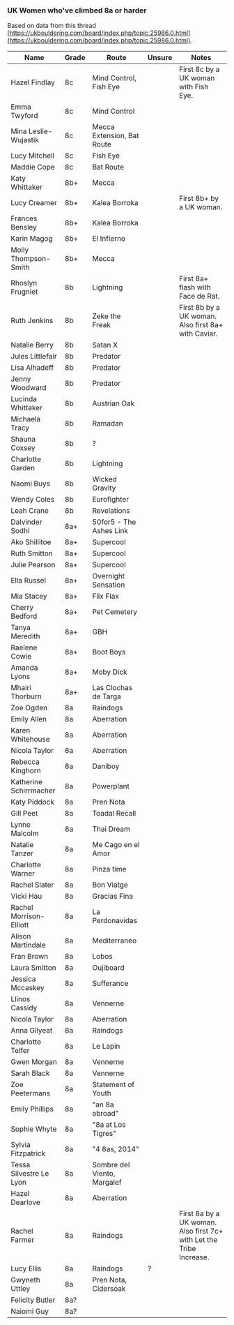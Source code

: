### UK Women who've climbed 8a or harder

Based on data from this thread [https://ukbouldering.com/board/index.php/topic,25986.0.html](https://ukbouldering.com/board/index.php/topic,25986.0.html).

| Name | Grade | Route |Unsure|Notes|
|------|-------|-------|------|-----|
|Hazel Findlay|8c|Mind Control, Fish Eye||First 8c by a UK woman with Fish Eye.|
|Emma Twyford|8c|Mind Control|||
|Mina Leslie-Wujastik|8c|Mecca Extension, Bat Route|||
|Lucy Mitchell|8c|Fish Eye|||
|Maddie Cope|8c|Bat Route|||
|Katy Whittaker|8b+|Mecca|||
|Lucy Creamer|8b+|Kalea Borroka||First 8b+ by a UK woman.|
|Frances Bensley|8b+|Kalea Borroka|||
|Karin Magog|8b+|El Infierno|||
|Molly Thompson-Smith|8b+|Mecca|||
|Rhoslyn Frugniet|8b|Lightning||First 8a+ flash with Face de Rat.|
|Ruth Jenkins|8b|Zeke the Freak||First 8b by a UK woman. Also first 8a+ with Caviar.|
|Natalie Berry|8b|Satan X|||
|Jules Littlefair|8b|Predator|||
|Lisa Alhadeff|8b|Predator|||
|Jenny Woodward|8b|Predator|||
|Lucinda Whittaker|8b|Austrian Oak|||
|Michaela Tracy|8b|Ramadan|||
|Shauna Coxsey|8b|?|||
|Charlotte Garden|8b|Lightning|||
|Naomi Buys|8b|Wicked Gravity|||
|Wendy Coles|8b|Eurofighter|||
|Leah Crane|8b|Revelations|||
|Dalvinder Sodhi|8a+|50for5 - The Ashes Link|||
|Ako Shillitoe|8a+|Supercool|||
|Ruth Smitton|8a+|Supercool|||
|Julie Pearson|8a+|Supercool|||
|Ella Russel|8a+|Overnight Sensation|||
|Mia Stacey|8a+|Flix Flax|||
|Cherry Bedford|8a+|Pet Cemetery|||
|Tanya Meredith|8a+|GBH|||
|Raelene Cowie|8a+|Boot Boys|||
|Amanda Lyons|8a+|Moby Dick|||
|Mhairi Thorburn|8a+|Las Clochas de Targa|||
|Zoe Ogden|8a|Raindogs|||
|Emily Allen|8a|Aberration|||
|Karen Whitehouse|8a|Aberration|||
|Nicola Taylor|8a|Aberration|||
|Rebecca Kinghorn|8a|Daniboy|||
|Katherine Schirrmacher|8a|Powerplant|||
|Katy Piddock|8a|Pren Nota|||
|Gill Peet|8a|Toadal Recall|||
|Lynne Malcolm|8a|Thai Dream|||
|Natalie Tanzer|8a|Me Cago en el Amor|||
|Charlotte Warner|8a|Pinza time|||
|Rachel Slater|8a|Bon Viatge|||
|Vicki Hau|8a|Gracias Fina|||
|Rachel Morrison-Elliott|8a|La Perdonavidas|||
|Alison Martindale|8a|Mediterraneo|||
|Fran Brown|8a|Lobos|||
|Laura Smitton|8a|Oujiboard|||
|Jessica Mccaskey|8a|Sufferance|||
|Llinos Cassidy|8a|Vennerne|||
|Nicola Taylor|8a|Aberration|||
|Anna Gilyeat|8a|Raindogs|||
|Charlotte Telfer|8a|Le Lapin|||
|Gwen Morgan|8a|Vennerne|||
|Sarah Black|8a|Vennerne|||
|Zoe Peetermans|8a|Statement of Youth|||
|Emily Phillips|8a|"an 8a abroad"|||
|Sophie Whyte |8a|"8a at Los Tigres"|||
|Sylvia Fitzpatrick|8a|"4 8as, 2014"|||
|Tessa Silvestre Le Lyon|8a|Sombre del Viento, Margalef|||
|Hazel Dearlove|8a|Aberration|||
|Rachel Farmer|8a|Raindogs||First 8a by a UK woman. Also first 7c+ with Let the Tribe Increase.|
|Lucy Ellis|8a|Raindogs|?||
|Gwyneth Uttley|8a|Pren Nota, Cidersoak|||
|Felicity Butler|8a?||||
|Naiomi Guy|8a?||||